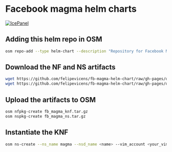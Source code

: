 # Facebook magma helm charts

[![IcePanel](http://staging.designer.icepanel.io/img/badges/view.svg)](http://staging.designer.icepanel.io?ref=https://raw.githubusercontent.com/felipevicens/fb-magma-helm-chart/master/orc8r/output/icepanel.yml)

## Adding this helm repo in OSM

```bash
osm repo-add --type helm-chart --description "Repository for Facebook Magma helm Chart" magma https://felipevicens.github.io/fb-magma-helm-chart
```

## Download the NF and NS artifacts

```bash
wget https://github.com/felipevicens/fb-magma-helm-chart/raw/gh-pages/osm_packages/fb_magma_ns.tar.gz
wget https://github.com/felipevicens/fb-magma-helm-chart/raw/gh-pages/osm_packages/fb_magma_knf.tar.gz
```

## Upload the artifacts to OSM

```bash
osm nfpkg-create fb_magma_knf.tar.gz
osm nspkg-create fb_magma_ns.tar.gz
```

## Instantiate the KNF

```bash
osm ns-create --ns_name magma --nsd_name <name> --vim_account <your_vim>
```

